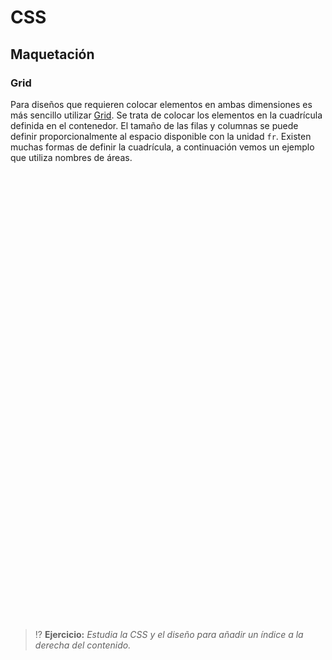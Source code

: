 # CSS
## Maquetación

### Grid

Para diseños que requieren colocar elementos en ambas dimensiones es más sencillo utilizar [Grid](https://css-tricks.com/snippets/css/complete-guide-grid/). Se trata de colocar los elementos en la cuadrícula definida en el contenedor. El tamaño de las filas y columnas se puede definir proporcionalmente al espacio disponible con la unidad `fr`. Existen muchas formas de definir la cuadrícula, a continuación vemos un ejemplo que utiliza nombres de áreas.

<div class="codepen" data-prefill data-height="350" data-theme-id="light" data-default-tab="css,result" data-editable="true" style="opacity:0">
  <pre data-lang="html">&lt;body>
  &lt;header class="cabecera">Cabecera&lt;/header>
  &lt;article class="contenido">Contenido&lt;/article>
  &lt;aside class="secciones">Secciones del sitio web&lt;/aside>
  &lt;aside class="indice">Índice del contenido&lt;/aside>
  &lt;footer class="pie">Pié de página&lt;/footer>
&lt;/body></pre>
  <pre data-lang="css">body {
  display: grid;
  grid-template-columns: 2fr 3fr 1fr;
  grid-template-areas:
    "header   header header"
    "sections main   main"
    "footer   footer footer";
  gap: 7px;
  padding: 12px;
  text-align: center;
  font: 12px sans-serif;
}
body * {
  padding: 10px;
}
.cabecera {
  background: tomato;
  grid-area: header;
}
.pie {
  background: lightgreen;
  grid-area: footer;
}
.contenido {
  text-align: left;
  background: deepskyblue;
  grid-area: main;
}
.secciones {
  background: gold;
  grid-area: sections;
}
.indice {
  background: hotpink;
  grid-area: index;
  display: none;
}</pre></div>

> ⁉️ **Ejercicio:** _Estudia la CSS y el diseño para añadir un índice a la derecha del contenido._
